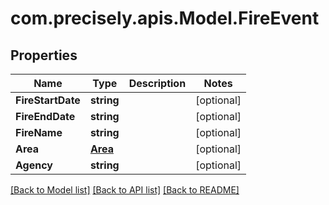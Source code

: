 # com.precisely.apis.Model.FireEvent
## Properties

Name | Type | Description | Notes
------------ | ------------- | ------------- | -------------
**FireStartDate** | **string** |  | [optional] 
**FireEndDate** | **string** |  | [optional] 
**FireName** | **string** |  | [optional] 
**Area** | [**Area**](Area.md) |  | [optional] 
**Agency** | **string** |  | [optional] 

[[Back to Model list]](../README.md#documentation-for-models) [[Back to API list]](../README.md#documentation-for-api-endpoints) [[Back to README]](../README.md)

